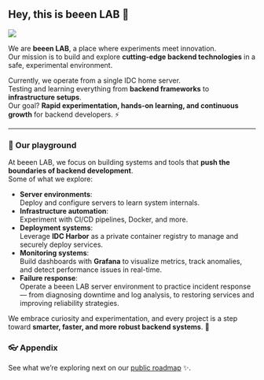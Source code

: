## Hey, this is beeen LAB 👋

![](https://user-images.githubusercontent.com/3369400/133268513-5bfe2f93-4402-42c9-a403-81c9e86934b6.jpeg)

We are **beeen LAB**, a place where experiments meet innovation.  
Our mission is to build and explore **cutting-edge backend technologies** in a safe, experimental environment.  

Currently, we operate from a single IDC home server.   
Testing and learning everything from **backend frameworks** to **infrastructure setups**.   
Our goal? **Rapid experimentation, hands-on learning, and continuous growth** for backend developers. ⚡

---

### 🧪 Our playground

At beeen LAB, we focus on building systems and tools 
that **push the boundaries of backend development**.   <br>
Some of what we explore:

- **Server environments**:<br>Deploy and configure servers to learn system internals.  
- **Infrastructure automation**:<br>Experiment with CI/CD pipelines, Docker, and more.  
- **Deployment systems**:<br>Leverage **IDC Harbor** as a private container registry to manage and securely deploy services.  
- **Monitoring systems**:<br>Build dashboards with **Grafana** to visualize metrics, track anomalies, and detect performance issues in real-time.  
- **Failure response**:<br>Operate a beeen LAB server environment to practice incident response<br>— from diagnosing downtime and log analysis, to restoring services and improving reliability strategies.  

We embrace curiosity and experimentation, and every project is a step toward **smarter, faster, and more robust backend systems**. 🚀



### 👓 Appendix

See what we’re exploring next on our [public roadmap](https://lab.beeen.kr) ✨.